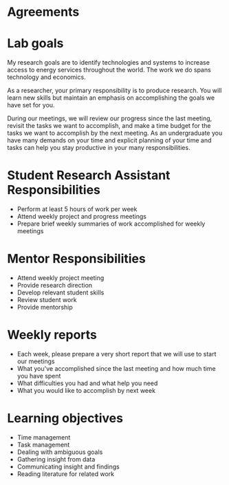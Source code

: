 # Agreements


# Lab goals
My research goals are to identify technologies and systems to increase
access to energy services throughout the world.  The work we do spans
technology and economics.

As a researcher, your primary responsibility is to produce research.
You will learn new skills but maintain an emphasis on accomplishing the
goals we have set for you.

During our meetings, we will review our progress since the last meeting,
revisit the tasks we want to accomplish, and make a time budget for the
tasks we want to accomplish by the next meeting.  As an undergraduate
you have many demands on your time and explicit planning of your time
and tasks can help you stay productive in your many responsibilities.

# Student Research Assistant Responsibilities
- Perform at least 5 hours of work per week
- Attend weekly project and progress meetings
- Prepare brief weekly summaries of work accomplished for weekly
  meetings

# Mentor Responsibilities
- Attend weekly project meeting
- Provide research direction
- Develop relevant student skills
- Review student work
- Provide mentorship

# Weekly reports
- Each week, please prepare a very short report that we will use to
  start our meetings
- What you've accomplished since the last meeting and
  how much time you have spent
- What difficulties you had and what help you need
- What you would like to accomplish by next week

# Learning objectives
- Time management
- Task management
- Dealing with ambiguous goals
- Gathering insight from data
- Communicating insight and findings
- Reading literature for related work

